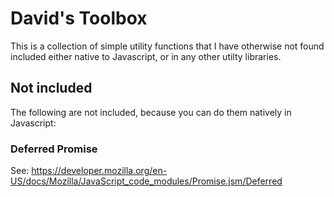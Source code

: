 # David's Toolbox

This is a collection of simple utility functions that I have otherwise not found included either native to Javascript, or in any other utilty libraries. 


## Not included

The following are not included, because you can do them natively in Javascript: 

### Deferred Promise

See: https://developer.mozilla.org/en-US/docs/Mozilla/JavaScript_code_modules/Promise.jsm/Deferred

